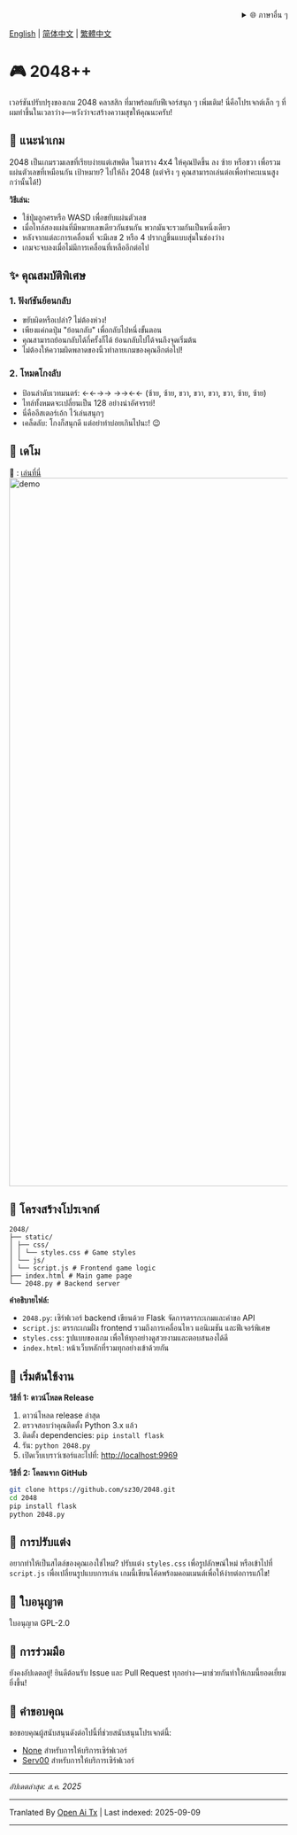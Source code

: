 <div align="right">
  <details>
    <summary >🌐 ภาษาอื่น ๆ</summary>
    <div>
      <div align="center">
        <a href="https://openaitx.github.io/view.html?user=sz30&project=2048-magic&lang=ja">日本語</a>
        | <a href="https://openaitx.github.io/view.html?user=sz30&project=2048-magic&lang=ko">한국어</a>
        | <a href="https://openaitx.github.io/view.html?user=sz30&project=2048-magic&lang=hi">हिन्दी</a>
        | <a href="https://openaitx.github.io/view.html?user=sz30&project=2048-magic&lang=th">ไทย</a>
        | <a href="https://openaitx.github.io/view.html?user=sz30&project=2048-magic&lang=fr">Français</a>
        | <a href="https://openaitx.github.io/view.html?user=sz30&project=2048-magic&lang=de">Deutsch</a>
        | <a href="https://openaitx.github.io/view.html?user=sz30&project=2048-magic&lang=es">Español</a>
        | <a href="https://openaitx.github.io/view.html?user=sz30&project=2048-magic&lang=it">Itapano</a>
        | <a href="https://openaitx.github.io/view.html?user=sz30&project=2048-magic&lang=ru">Русский</a>
        | <a href="https://openaitx.github.io/view.html?user=sz30&project=2048-magic&lang=pt">Português</a>
        | <a href="https://openaitx.github.io/view.html?user=sz30&project=2048-magic&lang=nl">Nederlands</a>
        | <a href="https://openaitx.github.io/view.html?user=sz30&project=2048-magic&lang=pl">Polski</a>
        | <a href="https://openaitx.github.io/view.html?user=sz30&project=2048-magic&lang=ar">العربية</a>
        | <a href="https://openaitx.github.io/view.html?user=sz30&project=2048-magic&lang=fa">فارسی</a>
        | <a href="https://openaitx.github.io/view.html?user=sz30&project=2048-magic&lang=tr">Türkçe</a>
        | <a href="https://openaitx.github.io/view.html?user=sz30&project=2048-magic&lang=vi">Tiếng Việt</a>
        | <a href="https://openaitx.github.io/view.html?user=sz30&project=2048-magic&lang=id">Bahasa Indonesia</a>
      </div>
    </div>
  </details>
</div>


[English](https://raw.githubusercontent.com/sz30/2048--/main/README.md) | [简体中文](https://raw.githubusercontent.com/sz30/2048--/main/README.zh-CN.md) | [繁體中文](https://raw.githubusercontent.com/sz30/2048--/main/README.zh-TW.md)

# 🎮 2048++

เวอร์ชันปรับปรุงของเกม 2048 คลาสสิก ที่มาพร้อมกับฟีเจอร์สนุก ๆ เพิ่มเติม! นี่คือโปรเจกต์เล็ก ๆ ที่ผมทำขึ้นในเวลาว่าง—หวังว่าจะสร้างความสุขให้คุณนะครับ!

## 🎯 แนะนำเกม

2048 เป็นเกมรวมเลขที่เรียบง่ายแต่เสพติด ในตาราง 4x4 ให้คุณปัดขึ้น ลง ซ้าย หรือขวา เพื่อรวมแผ่นตัวเลขที่เหมือนกัน เป้าหมาย? ไปให้ถึง 2048 (แต่จริง ๆ คุณสามารถเล่นต่อเพื่อทำคะแนนสูงกว่านั้นได้!)

**วิธีเล่น:**
- ใช้ปุ่มลูกศรหรือ WASD เพื่อขยับแผ่นตัวเลข
- เมื่อไทล์สองแผ่นที่มีหมายเลขเดียวกันชนกัน พวกมันจะรวมกันเป็นหนึ่งเดียว
- หลังจากแต่ละการเคลื่อนที่ จะมีเลข 2 หรือ 4 ปรากฏขึ้นแบบสุ่มในช่องว่าง
- เกมจะจบลงเมื่อไม่มีการเคลื่อนที่เหลืออีกต่อไป

## ✨ คุณสมบัติพิเศษ

### 1. ฟังก์ชันย้อนกลับ
- ขยับผิดหรือเปล่า? ไม่ต้องห่วง!
- เพียงแค่กดปุ่ม "ย้อนกลับ" เพื่อกลับไปหนึ่งขั้นตอน
- คุณสามารถย้อนกลับได้กี่ครั้งก็ได้ ย้อนกลับไปได้จนถึงจุดเริ่มต้น
- ไม่ต้องให้ความผิดพลาดของนิ้วทำลายเกมของคุณอีกต่อไป!

### 2. โหมดโกงลับ
- ป้อนลำดับเวทมนตร์: ←←→→ →→←← (ซ้าย, ซ้าย, ขวา, ขวา,  ขวา, ขวา, ซ้าย, ซ้าย)
- ไทล์ทั้งหมดจะเปลี่ยนเป็น 128 อย่างน่าอัศจรรย์!
- นี่คืออีสเตอร์เอ้ก ไว้เล่นสนุกๆ
- เคล็ดลับ: โกงก็สนุกดี แต่อย่าทำบ่อยเกินไปนะ! 😉

## 🎯 เดโม

🎯 : [เล่นที่นี่](http://34.150.49.127:5000/)
<img width="1279" alt="demo" src="https://github.com/user-attachments/assets/0df2c956-b6d9-4371-a916-f6ac3ae642be" />



## 📁 โครงสร้างโปรเจกต์
```
2048/
├── static/
│ ├── css/
│ │ └── styles.css # Game styles
│ └── js/
│ └── script.js # Frontend game logic
├── index.html # Main game page
└── 2048.py # Backend server
```
**คำอธิบายไฟล์:**
- `2048.py`: เซิร์ฟเวอร์ backend เขียนด้วย Flask จัดการตรรกะเกมและคำขอ API
- `script.js`: ตรรกะเกมฝั่ง frontend รวมถึงการเคลื่อนไหว แอนิเมชัน และฟีเจอร์พิเศษ
- `styles.css`: รูปแบบของเกม เพื่อให้ทุกอย่างดูสวยงามและตอบสนองได้ดี
- `index.html`: หน้าเว็บหลักที่รวมทุกอย่างเข้าด้วยกัน

## 🚀 เริ่มต้นใช้งาน

**วิธีที่ 1: ดาวน์โหลด Release**
1. ดาวน์โหลด release ล่าสุด
2. ตรวจสอบว่าคุณติดตั้ง Python 3.x แล้ว
3. ติดตั้ง dependencies: `pip install flask`
4. รัน: `python 2048.py`
5. เปิดเว็บเบราว์เซอร์และไปที่: [http://localhost:9969](http://localhost:9969)

**วิธีที่ 2: โคลนจาก GitHub**
```bash
git clone https://github.com/sz30/2048.git
cd 2048
pip install flask
python 2048.py
```

## 🎨 การปรับแต่ง

อยากทำให้เป็นสไตล์ของคุณเองใช่ไหม? ปรับแต่ง `styles.css` เพื่อรูปลักษณ์ใหม่ หรือเข้าไปที่ `script.js` เพื่อเปลี่ยนรูปแบบการเล่น เกมนี้เขียนโค้ดพร้อมคอมเมนต์เพื่อให้ง่ายต่อการแก้ไข!

## 📝 ใบอนุญาต

ใบอนุญาต GPL-2.0

## 🤝 การร่วมมือ

ยังคงอัปเดตอยู่! ยินดีต้อนรับ Issue และ Pull Request ทุกอย่าง—มาช่วยกันทำให้เกมนี้ยอดเยี่ยมยิ่งขึ้น!


## 🙏 คำขอบคุณ

ขอขอบคุณผู้สนับสนุนดังต่อไปนี้ที่ช่วยสนับสนุนโปรเจกต์นี้:
- [None](https://#/) สำหรับการให้บริการเซิร์ฟเวอร์
- [Serv00](https://www.serv00.com/) สำหรับการให้บริการเซิร์ฟเวอร์

---
_อัปเดตล่าสุด: ส.ค. 2025_




---

Tranlated By [Open Ai Tx](https://github.com/OpenAiTx/OpenAiTx) | Last indexed: 2025-09-09

---